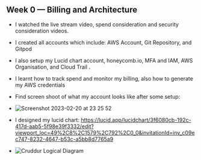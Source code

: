 ## Week 0 — Billing and Architecture
* I watched the live stream video, spend consideration and security consideration videos.
* I created all accounts which include: AWS Account, Git Repository, and Gitpod 
* I also setup my Lucid chart account, honeycomb.io, MFA and IAM, AWS Organisation, and Cloud Trail .
* I learnt how to track spend and monitor my billing, also how to generate my AWS credentials
* Find screen shoot of what my account looks like after some setup:
* ![Screenshot 2023-02-20 at 23 25 52](https://user-images.githubusercontent.com/46052223/220208270-32df15e9-6a50-44ad-9156-ceb060a4c716.png)

* I designed my lucid chart: https://lucid.app/lucidchart/3f6080cb-192c-417d-aab5-5f98e39f3332/edit?viewport_loc=49%2C8%2C1579%2C792%2C0_0&invitationId=inv_c09ec747-8232-4647-b53c-a5bb8d7765a9
* ![Cruddur Logical Diagram](https://user-images.githubusercontent.com/46052223/221579071-027f6a45-8855-4ae3-a30c-98ef3aaba521.png)
